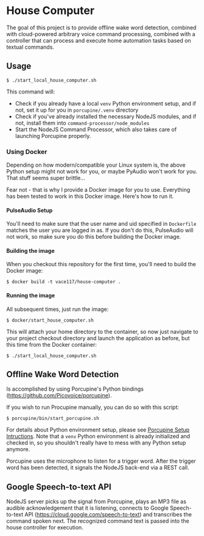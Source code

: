 # House Computer
The goal of this project is to provide offline wake word detection, combined with cloud-powered arbitrary voice command processing, combined with a controller that can process and execute home automation tasks based on textual commands.

## Usage
```
$ ./start_local_house_computer.sh
```

This command will:
* Check if you already have a local `venv` Python environment setup, and if not, set it up for you in `porcupine/.venv` directory
* Check if you've already installed the necessary NodeJS modules, and if not, install them into `command-processor/node_modules`
* Start the NodeJS Command Processor, which also takes care of launching Porcupine properly.

### Using Docker
Depending on how modern/compatible your Linux system is, the above Python setup might not work for you, or maybe PyAudio won't work for you. That stuff seems super brittle...

Fear not - that is why I provide a Docker image for you to use. Everything has been tested to work in this Docker image. Here's how to run it.

#### PulseAudio Setup
You'll need to make sure that the user name and uid specified in `Dockerfile` matches the user you are logged in as. If you don't do this, PulseAudio will not work, so make sure you do this before building the Docker image.

#### Building the image
 When you checkout this repository for the first time, you'll need to build the Docker image:
```
$ docker build -t vace117/house-computer .
```

#### Running the image
All subsequent times, just run the image:
```
$ docker/start_house_computer.sh
```

This will attach your home directory to the container, so now just navigate to your project checkout directory and launch the application as before, but this time from the Docker container:
```
$ ./start_local_house_computer.sh
```

## Offline Wake Word Detection
Is accomplished by using Porcupine's Python bindings (https://github.com/Picovoice/porcupine). 

If you wish to run Procupine manually, you can do so with this script:
```
$ porcupine/bin/start_porcupine.sh
```

For details about Python environment setup, please see [Porcupine Setup Intructions](porcupine/README.md). Note that a `venv` Python environment is already initialized and checked in, so you shouldn't really have to mess with any Python setup anymore.

Porcupine uses the microphone to listen for a trigger word. After the trigger word has been detected, it signals the NodeJS back-end via a REST call.

## Google Speech-to-text API
NodeJS server picks up the signal from Porcupine, plays an MP3 file as audible acknowledgement that it is listening, connects to Google Speech-to-text API (https://cloud.google.com/speech-to-text) and transcribes the command spoken next. The recognized command text is passed into the house controller for execution.

